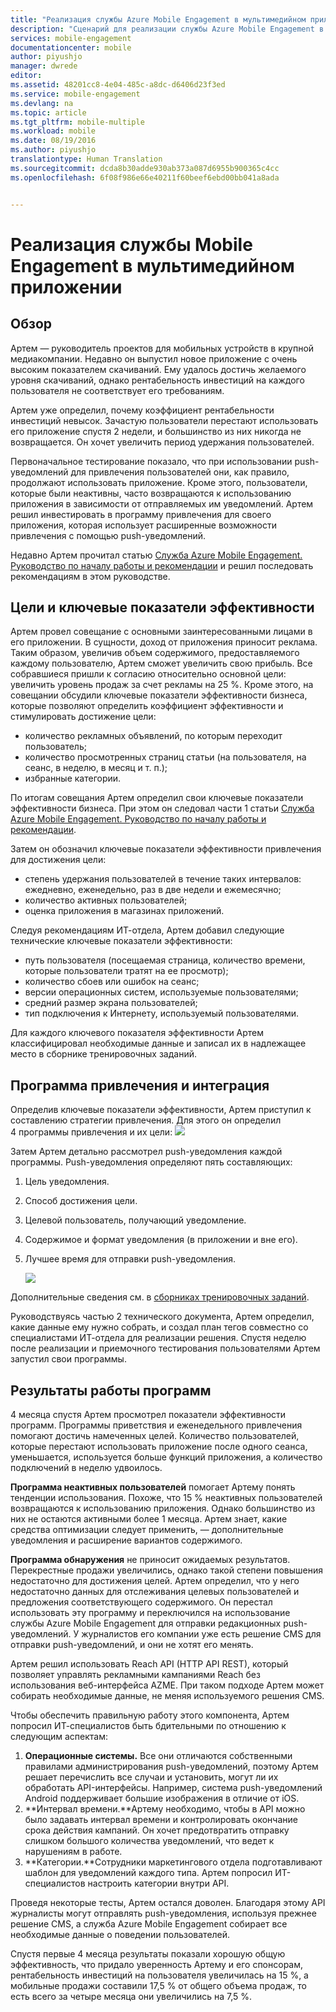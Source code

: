 ```yaml
---
title: "Реализация службы Azure Mobile Engagement в мультимедийном приложении"
description: "Сценарий для реализации службы Azure Mobile Engagement в мультимедийном приложении"
services: mobile-engagement
documentationcenter: mobile
author: piyushjo
manager: dwrede
editor: 
ms.assetid: 48201cc8-4e04-485c-a8dc-d6406d23f3ed
ms.service: mobile-engagement
ms.devlang: na
ms.topic: article
ms.tgt_pltfrm: mobile-multiple
ms.workload: mobile
ms.date: 08/19/2016
ms.author: piyushjo
translationtype: Human Translation
ms.sourcegitcommit: dcda8b30adde930ab373a087d6955b900365c4cc
ms.openlocfilehash: 6f08f986e66e40211f60beef6ebd00bb041a8ada


---
```

# <a name="implement-mobile-engagement-with-media-app"></a>Реализация службы Mobile Engagement в мультимедийном приложении
## <a name="overview"></a>Обзор
Артем — руководитель проектов для мобильных устройств в крупной медиакомпании. Недавно он выпустил новое приложение с очень высоким показателем скачиваний. Ему удалось достичь желаемого уровня скачиваний, однако рентабельность инвестиций на каждого пользователя не соответствует его требованиям. 

Артем уже определил, почему коэффициент рентабельности инвестиций невысок. Зачастую пользователи перестают использовать его приложение спустя 2 недели, и большинство из них никогда не возвращается. Он хочет увеличить период удержания пользователей.

Первоначальное тестирование показало, что при использовании push-уведомлений для привлечения пользователей они, как правило, продолжают использовать приложение. Кроме этого, пользователи, которые были неактивны, часто возвращаются к использованию приложения в зависимости от отправляемых им уведомлений. Артем решил инвестировать в программу привлечения для своего приложения, которая использует расширенные возможности привлечения с помощью push-уведомлений.

Недавно Артем прочитал статью [Служба Azure Mobile Engagement. Руководство по началу работы и рекомендации](mobile-engagement-getting-started-best-practices.md) и решил последовать рекомендациям в этом руководстве.

## <a name="objectives-and-kpis"></a>Цели и ключевые показатели эффективности
Артем провел совещание с основными заинтересованными лицами в его приложении. В сущности, доход от приложения приносит реклама. Таким образом, увеличив объем содержимого, предоставляемого каждому пользователю, Артем сможет увеличить свою прибыль. Все собравшиеся пришли к согласию относительно основной цели: увеличить уровень продаж за счет рекламы на 25 %. Кроме этого, на совещании обсудили ключевые показатели эффективности бизнеса, которые позволяют определить коэффициент эффективности и стимулировать достижение цели:

* количество рекламных объявлений, по которым переходит пользователь;
* количество просмотренных страниц статьи (на пользователя, на сеанс, в неделю, в месяц и т. п.);
* избранные категории.

По итогам совещания Артем определил свои ключевые показатели эффективности бизнеса. При этом он следовал части 1 статьи [Служба Azure Mobile Engagement. Руководство по началу работы и рекомендации](mobile-engagement-getting-started-best-practices.md). 

Затем он обозначил ключевые показатели эффективности привлечения для достижения цели:

* степень удержания пользователей в течение таких интервалов: ежедневно, еженедельно, раз в две недели и ежемесячно;
* количество активных пользователей;
* оценка приложения в магазинах приложений.

Следуя рекомендациям ИТ-отдела, Артем добавил следующие технические ключевые показатели эффективности:

* путь пользователя (посещаемая страница, количество времени, которые пользователи тратят на ее просмотр);
* количество сбоев или ошибок на сеанс;
* версии операционных систем, используемые пользователями;
* средний размер экрана пользователей;
* тип подключения к Интернету, используемый пользователями.

Для каждого ключевого показателя эффективности Артем классифицировал необходимые данные и записал их в надлежащее место в сборнике тренировочных заданий.

## <a name="engagement-program-and-integration"></a>Программа привлечения и интеграция
Определив ключевые показатели эффективности, Артем приступил к составлению стратегии привлечения. Для этого он определил 4 программы привлечения и их цели:     ![][1]

Затем Артем детально рассмотрел push-уведомления каждой программы. Push-уведомления определяют пять составляющих:

1. Цель уведомления.
2. Способ достижения цели.
3. Целевой пользователь, получающий уведомление.
4. Содержимое и формат уведомления (в приложении и вне его).
5. Лучшее время для отправки push-уведомления.
   
    ![][2]

Дополнительные сведения см. в [сборниках тренировочных заданий](https://github.com/Azure/azure-mobile-engagement-samples/tree/master/Playbooks).

Руководствуясь частью 2 технического документа, Артем определил, какие данные ему нужно собрать, и создал план тегов совместно со специалистами ИТ-отдела для реализации решения. Спустя неделю после реализации и приемочного тестирования пользователями Артем запустил свои программы.

## <a name="program-results"></a>Результаты работы программ
4 месяца спустя Артем просмотрел показатели эффективности программ. Программы приветствия и еженедельного привлечения помогают достичь намеченных целей. Количество пользователей, которые перестают использовать приложение после одного сеанса, уменьшается, используется больше функций приложения, а количество подключений в неделю удвоилось.

**Программа неактивных пользователей** помогает Артему понять тенденции использования. Похоже, что 15 % неактивных пользователей возвращаются к использованию приложения. Однако большинство из них не остаются активными более 1 месяца. Артем знает, какие средства оптимизации следует применить, — дополнительные уведомления и расширение вариантов содержимого.

**Программа обнаружения** не приносит ожидаемых результатов. Перекрестные продажи увеличились, однако такой степени повышения недостаточно для достижения целей. Артем определил, что у него недостаточно данных для отслеживания целевых пользователей и предложения соответствующего содержимого. Он перестал использовать эту программу и переключился на использование службы Azure Mobile Engagement для отправки редакционных push-уведомлений. У журналистов его компании уже есть решение CMS для отправки push-уведомлений, и они не хотят его менять.

Артем решил использовать Reach API (HTTP API REST), который позволяет управлять рекламными кампаниями Reach без использования веб-интерфейса AZME. При таком подходе Артем может собирать необходимые данные, не меняя используемого решения CMS.

Чтобы обеспечить правильную работу этого компонента, Артем попросил ИТ-специалистов быть бдительными по отношению к следующим аспектам:

1. **Операционные системы.** Все они отличаются собственными правилами администрирования push-уведомлений, поэтому Артем решает перечислить все случаи и установить, могут ли их обработать API-интерфейсы.
   Например, система push-уведомлений Android поддерживает большие изображения в отличие от iOS.
2. **Интервал времени.**Артему необходимо, чтобы в API можно было задавать интервал времени и контролировать окончание срока действия кампаний. Он хочет предотвратить отправку слишком большого количества уведомлений, что ведет к нарушениям в работе.
3. **Категории.**Сотрудники маркетингового отдела подготавливают шаблон для уведомлений каждого типа. Артем попросил ИТ-специалистов настроить категории внутри API.

Проведя некоторые тесты, Артем остался доволен. Благодаря этому API журналисты могут отправлять push-уведомления, используя прежнее решение CMS, а служба Azure Mobile Engagement собирает все необходимые данные о поведении пользователей.

Спустя первые 4 месяца результаты показали хорошую общую эффективность, что придало уверенность Артему и его спонсорам, рентабельность инвестиций на пользователя увеличилась на 15 %, а мобильные продажи составили 17,5 % от общего объема продаж, то есть всего за четыре месяца они увеличились на 7,5 %.

<!--Image references-->
[1]: ./media/mobile-engagement-media-scenario/engagement-strategy.png
[2]: ./media/mobile-engagement-media-scenario/push-scenarios.png

<!--Link references-->
[Media Playbook link]: https://github.com/Azure/azure-mobile-engagement-samples/tree/master/Playbooks



<!--HONumber=Dec16_HO2-->



